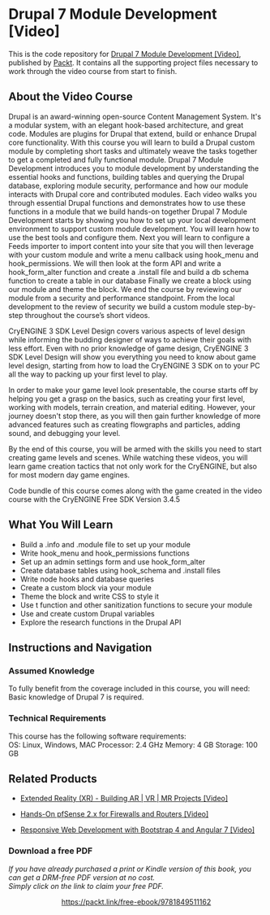 # Drupal 7 Module Development [Video]
This is the code repository for [Drupal 7 Module Development [Video]](https://www.packtpub.com/web-development/drupal-7-module-development-video?utm_source=github&utm_medium=repository&utm_campaign=9781782161189), published by [Packt](https://www.packtpub.com/?utm_source=github). It contains all the supporting project files necessary to work through the video course from start to finish.
## About the Video Course
Drupal is an award-winning open-source Content Management System. It's a modular system, with an elegant hook-based architecture, and great code. Modules are plugins for Drupal that extend, build or enhance Drupal core functionality. With this course you will learn to build a Drupal custom module by completing short tasks and ultimately weave the tasks together to get a completed and fully functional module. Drupal 7 Module Development introduces you to module development by understanding the essential hooks and functions, building tables and querying the Drupal database, exploring module security, performance and how our module interacts with Drupal core and contributed modules. Each video walks you through essential Drupal functions and demonstrates how to use these functions in a module that we build hands-on together Drupal 7 Module Development starts by showing you how to set up your local development environment to support custom module development. You will learn how to use the best tools and configure them. Next you will learn to configure a Feeds importer to import content into your site that you will then leverage with your custom module and write a menu callback using hook_menu and hook_permissions. We will then look at the form API and write a hook_form_alter function and create a .install file and build a db schema function to create a table in our database Finally we create a block using our module and theme the block. We end the course by reviewing our module from a security and performance standpoint. From the local development to the review of security we build a custom module step-by-step throughout the course’s short videos.

CryENGINE 3 SDK Level Design covers various aspects of level design while informing the budding designer of ways to achieve their goals with less effort. Even with no prior knowledge of game design, CryENGINE 3 SDK Level Design will show you everything you need to know about game level design, starting from how to load the CryENGINE 3 SDK on to your PC all the way to packing up your first level to play.

In order to make your game level look presentable, the course starts off by helping you get a grasp on the basics, such as creating your first level, working with models, terrain creation, and material editing. However, your journey doesn't stop there, as you will then gain further knowledge of more advanced features such as creating flowgraphs and particles, adding sound, and debugging your level.

By the end of this course, you will be armed with the skills you need to start creating game levels and scenes. While watching these videos, you will learn game creation tactics that not only work for the CryENGINE, but also for most modern day game engines.

Code bundle of this course comes along with the game created in the video course with the CryENGINE Free SDK Version 3.4.5

<H2>What You Will Learn</H2>
<DIV class=book-info-will-learn-text>
<UL>
<LI>Build a .info and .module file to set up your module 
<LI>Write hook_menu and hook_permissions functions 
<LI>Set up an admin settings form and use hook_form_alter 
<LI>Create database tables using hook_schema and .install files 
<LI>Write node hooks and database queries 
<LI>Create a custom block via your module 
<LI>Theme the block and write CSS to style it 
<LI>Use t function and other sanitization functions to secure your module 
<LI>Use and create custom Drupal variables 
<LI>Explore the research functions in the Drupal API </LI></UL></DIV>

## Instructions and Navigation
### Assumed Knowledge
To fully benefit from the coverage included in this course, you will need:<br/>
Basic knowledge of Drupal 7 is required.
### Technical Requirements
This course has the following software requirements:<br/>
OS: Linux, Windows, MAC
Processor: 2.4 GHz
Memory: 4 GB
Storage: 100 GB

## Related Products
* [Extended Reality (XR) - Building AR | VR | MR Projects [Video]](https://www.packtpub.com/game-development/extended-reality-xr-building-ar-vr-mr-projects-video?utm_source=github&utm_medium=repository&utm_campaign=9781838559694)

* [Hands-On pfSense 2.x for Firewalls and Routers [Video]](https://www.packtpub.com/networking-and-servers/hands-pfsense-2x-firewalls-and-routers-video?utm_source=github&utm_medium=repository&utm_campaign=9781789805017)

* [Responsive Web Development with Bootstrap 4 and Angular 7 [Video]](https://www.packtpub.com/web-development/responsive-web-development-bootstrap-4-and-angular-7-video?utm_source=github&utm_medium=repository&utm_campaign=9781789615272)

### Download a free PDF

 <i>If you have already purchased a print or Kindle version of this book, you can get a DRM-free PDF version at no cost.<br>Simply click on the link to claim your free PDF.</i>
<p align="center"> <a href="https://packt.link/free-ebook/9781849511162">https://packt.link/free-ebook/9781849511162 </a> </p>